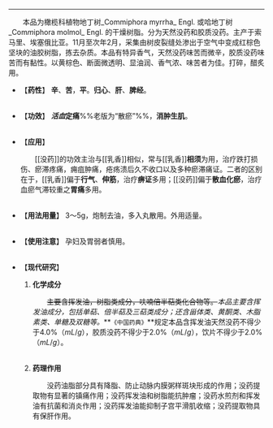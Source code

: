 ---
&emsp;&emsp;本品为橄榄科植物地丁树_Commiphora myrrha_ Engl. 或哈地丁树_Com<dfn>*m*</dfn>iphora molmol_ Engl. 的干燥树脂。分为天然没药和胶质没药。主产于索马里、埃塞俄比亚。11月至次年2月，采集由树皮裂缝处渗出于空气中变成红棕色坚块的油胶树脂，拣去杂质。本品有特异香气，天然没药味苦而微辛，胶质没药味苦而有黏性。以黄棕色、断面微透明、显油润、香气浓、味苦者为佳。打碎，醋炙用。

- 【**药性**】
	**辛**、**苦**，**平**。**归心**、**肝**、**脾经**。<br></br>

- 【**功效**】
	**<dfn>活血</dfn>定痛**%%老版为“散瘀”%%，**消肿生肌**。<br></br>

- 【**应用**】
	
	&emsp;&emsp;[[没药]]的功效主治与[[乳香]]相似，常与[[乳香]]**相须**为用，治疗跌打损伤、瘀滞疼痛，痈疽肿痛，疮疡溃后久不收口以及多种瘀滞痛证。二者的区别在于，[[乳香]]偏于**行气**、**伸筋**，治疗**痹证**多用；[[没药]]偏于**散血化瘀**，治疗血瘀气滞较重之**胃痛**多用。<br></br>

- 【**用法用量**】
	3～5g，炮制去油，多入丸散用。外用适量。<br></br>

- 【**使用注意**】
	孕妇及胃弱者慎用。<br></br>

- 【**现代研究**】
	1. **化学成分**
		
		&emsp;&emsp;~~主要含挥发油，树脂类成分，呋喃倍半萜类化合物等。~~<dfn>本品主要含挥发油成分，包括单萜、倍半萜及三萜类成分；还含甾体类、黄酮类、木脂素类、单糖及双糖等。</dfn>**`《中国药典》`**规定本品含挥发油天然没药不得少于4.0%（$mL/g$），胶质没药不得少于2.0%（$mL/g$），饮片不得少于2.0%（$mL/g$）。<br></br>
	
	2. **药理作用**
		
		&emsp;&emsp;没药油脂部分具有降脂、防止动脉内膜粥样斑块形成的作用；没药提取物有显著的镇痛作用；没药挥发油和树脂能抗肿瘤；没药水煎剂和挥发油有抗菌和消炎作用；没药挥发油能抑制子宫平滑肌收缩；没药提取物具有保肝作用。